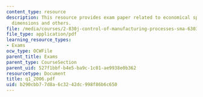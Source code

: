 ```yaml
---
content_type: resource
description: This resource provides exam paper related to economical spc, estimated
  dimensions and others.
file: /media/courses/2-830j-control-of-manufacturing-processes-sma-6303-spring-2008/b290cbb77d8a6c3242dc998f86b6c650_q1_2006.pdf
file_type: application/pdf
learning_resource_types:
- Exams
ocw_type: OCWFile
parent_title: Exams
parent_type: CourseSection
parent_uid: 527f1bbf-b4e5-ba9c-1c01-ae9938e0b362
resourcetype: Document
title: q1_2006.pdf
uid: b290cbb7-7d8a-6c32-42dc-998f86b6c650
---
```


